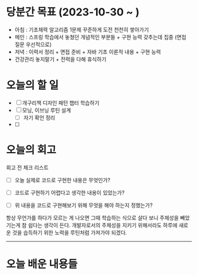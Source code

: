
# 당분간 목표 (2023-10-30 ~ )
- 아침 : 기초체력 알고리즘 1문제 꾸준하게 도전 천천히 쌓아가기
- 메인 :  스프링 학습에서 놓쳤던 개념적인 부분들 + 구현 능력 갖추는데 집중 (면접 질문 우선적으로)
- 저녁 :  이력서 정리 + 면접 준비 + 자바 기초 이론적 내용 + 구현 능력
- 건강관리 놓지말기 + 전력을 다해 휴식하기

# 오늘의 할 일

- [ ] 개구리책 디자인 패턴 챕터 학습하기
- [ ] 모닝, 이브닝 루틴 설계
	- [ ] 자기 확언 정리
- [ ] 


# 오늘의 회고

회고 전 체크 리스트
- [ ] 오늘 실제로 코드로 구현한 내용은 무엇인가?
- [ ] 코드로 구현하기 어렵다고 생각한 내용이 있었는가?
- [ ] 위 내용을 코드로 구현해보기 위해 무엇을 해야 하는지 정했는가?


항상 무언가를 하다가 모르는 게 나오면 그때 학습하는 식으로 살다 보니 주체성을 빼았기는게 참 쉽다는 생각이 든다. 개발자로서의 주체성을 지키기 위해서라도 하루에 새로운 것을 습득하기 위한 노력을 루틴처럼 가져가야 되겠다.



---
# 오늘 배운 내용들

